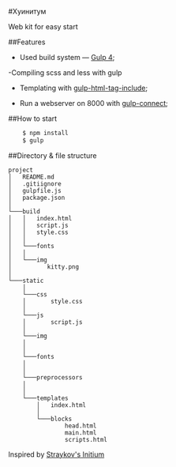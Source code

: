 #Хуинитум

Web kit for easy start

##Features
- Used build system — [Gulp 4](http://gulpjs.com/);

-Compiling scss and less with gulp

- Templating with [gulp-html-tag-include](https://www.npmjs.com/package/gulp-html-tag-include);

- Run a webserver on 8000 with [gulp-connect](https://www.npmjs.com/package/gulp-connect);

##How to start
```bash
    $ npm install
    $ gulp
```
##Directory & file structure
```
project
│   README.md
│   .gitiignore
│   gulpfile.js
│   package.json
│
└───build
│   │   index.html
│   │   script.js
│   │   style.css
│   │
│   └───fonts
│   │
│   └───img
│          kitty.png
│
└───static
    │
    └───css
    │       style.css
    │
    └───js
    │       script.js
    │
    └───img
    │
    │
    └───fonts
    │
    │
    └───preprocessors
    │
    │
    └───templates
        │   index.html
        │
        └───blocks
                head.html
                main.html
                scripts.html
```

Inspired by [Straykov's Initium](https://github.com/straykov/initium)
